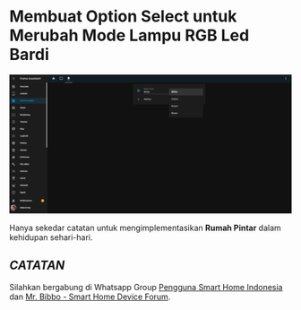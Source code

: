 # Membuat Option Select untuk Merubah Mode Lampu RGB Led Bardi

![alt text](https://raw.githubusercontent.com/atoz-chevara/hassio-indonesia/main/Input_Select/06.%20Selesai.png)

Hanya sekedar catatan untuk mengimplementasikan **Rumah Pintar** dalam kehidupan sehari-hari.

***CATATAN***
---

Silahkan bergabung di Whatsapp Group [Pengguna Smart Home Indonesia](https://chat.whatsapp.com/Cbx0HB00jvFAIhzA8qxZng) dan [Mr. Bibbo - Smart Home Device Forum](https://mr.bibbo.id/).
